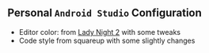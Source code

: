 ## Personal `Android Studio` Configuration
* Editor color: from [Lady Night 2](http://color-themes.com/?view=theme&id=566065a4ddacef1b003edb63) with some tweaks
* Code style from squareup with some slightly changes
